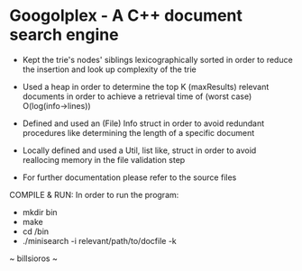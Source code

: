 
# Googolplex - A C++ document search engine

* Kept the trie's nodes' siblings lexicographically sorted in order to reduce
the insertion and look up complexity of the trie

* Used a heap in order to determine the top K (maxResults) relevant documents
in order to achieve a retrieval time of (worst case) O(log(info->lines))

* Defined and used an (File) Info struct in order to avoid redundant procedures
like determining the length of a specific document

* Locally defined and used a Util, list like, struct in order to avoid reallocing memory
in the file validation step

* For further documentation please refer to the source files

COMPILE & RUN:
In order to run the program:
* mkdir bin
* make
* cd /bin
* ./minisearch -i relevant/path/to/docfile -k <maxResults>

~ billsioros ~
